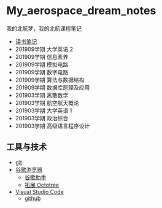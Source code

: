 # My_aerospace_dream_notes
我的北航梦，我的北航课程笔记

- [读书笔记](https://github.com/wuxiumu/My_aerospace_dream_notes/tree/master/%E8%AF%BB%E4%B9%A6%E7%AC%94%E8%AE%B0)
- 201909学期		大学英语 2										
- 201909学期		信息素养		 			 
- 201909学期		模拟电路		
- 201909学期		数字电路		
- 201909学期		算法与数据结构										
- 201909学期		数据库原理及应用										
- 201903学期		离散数学										
- 201903学期		航空航天概论	
- 201903学期		大学英语 1										
- 201903学期		政治综合
- 201903学期		高级语言程序设计		

## 工具与技术

- [git](https://git-scm.com)
- [谷歌浏览器](https://www.google.cn/intl/zh-CN/chrome/)
    - [谷歌助手](https://github.com/wuxiumu/Google-Browser-Assistant)
    - [拓展 Octotree](https://chrome.google.com/webstore/detail/octotree/bkhaagjahfmjljalopjnoealnfndnagc)
- [Visual Studio Code](https://code.visualstudio.com/)    
    - [github](https://github.com/Microsoft/vscode/)